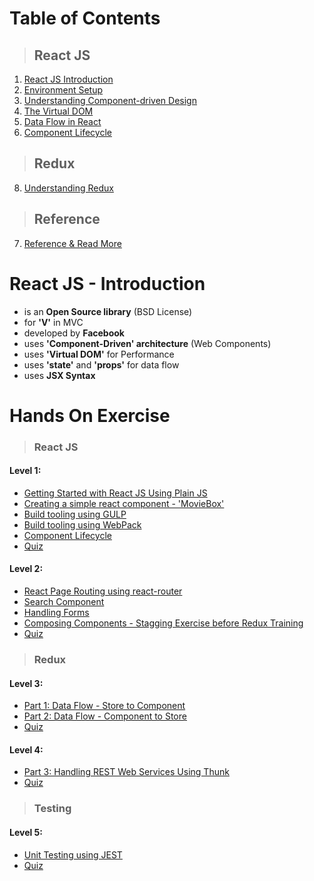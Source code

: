 # Table of Contents

> ## React JS
  1. [React JS Introduction](#react-js---introduction)
  2. [Environment Setup](/environment-setup.md)
  3. [Understanding Component-driven Design](/concepts/component-driven-design.md)
  4. [The Virtual DOM](/concepts/virtual-dom.md)
  5. [Data Flow in React](/concepts/data-flow.md)
  6. [Component Lifecycle](/concepts/lifecycle.md)
> ## Redux
  8. [Understanding Redux](/concepts/redux.md)
> ## Reference
  7. [Reference & Read More](/concepts/reference.md)

# React JS - Introduction

* is an **Open Source library** \(BSD License\)
* for **'V'** in MVC
* developed by **Facebook**
* uses **'Component-Driven' architecture** \(Web Components\)
* uses **'Virtual DOM'** for Performance
* uses **'state'** and **'props'** for data flow
* uses **JSX Syntax**

# Hands On Exercise

> ### React JS

#### Level 1:

* [Getting Started with React JS Using Plain JS](/exercise/lesson-1.md)
* [Creating a simple react component - 'MovieBox'](/exercise/lesson-2.md)
* [Build tooling using GULP](/exercise/lesson-3.md)
* [Build tooling using WebPack](/exercise/lesson-4.md)
* [Component Lifecycle](/exercise/lesson-5.md)
* [Quiz](https://www.classmarker.com/online-test/start/?quiz=eyt587a6720eb100)

#### Level 2:

* [React Page Routing using react-router](/exercise/lesson-6.md)
* [Search Component](/exercise/lesson-7.md)
* [Handling Forms](/exercise/lesson-8.md)
* [Composing Components - Stagging Exercise before Redux Training](https://github.com/santhoshthepro/reactjs/tree/master/code/L8-staging)
* [Quiz](https://www.classmarker.com/online-test/start/?quiz=djn587b97c186363)

> ### Redux

#### Level 3:

* [Part 1: Data Flow - Store to Component](/exercise/lesson-9.md)
* [Part 2: Data Flow - Component to Store](/exercise/lesson-10.md)
* [Quiz]()

#### Level 4:

* [Part 3: Handling REST Web Services Using Thunk](/exercise/lesson-11.md)
* [Quiz]()

> ### Testing

#### Level 5:

* [Unit Testing using JEST](/exercise/lesson-12.md)
* [Quiz]()



